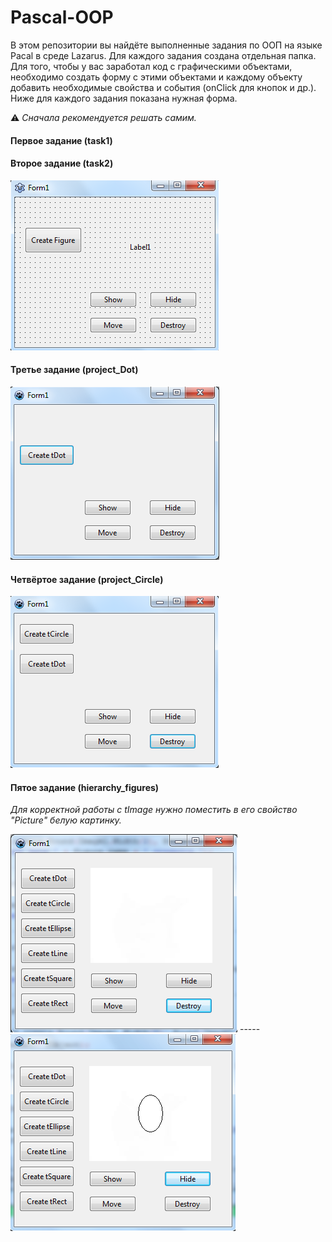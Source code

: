 # Pascal-OOP

В этом репозитории вы найдёте выполненные задания по ООП на языке Pacal в среде Lazarus. Для каждого задания создана отдельная папка.
Для того, чтобы у вас заработал код с графическими объектами, необходимо создать форму с этими объектами и каждому объекту добавить необходимые свойства и события (onClick для кнопок и др.). 
Ниже для каждого задания показана нужная форма.    

:warning:  *Cначала рекомендуется  решать самим.*

#### Первое задание (task1) 

#### Второе задание (task2)
![task 2](screenshots/2.png)

#### Третье задание (project_Dot)
![task 3](screenshots/3.png)

#### Четвёртое задание (project_Circle)
![task 4](screenshots/4.png)

#### Пятое задание (hierarchy_figures)
*Для корректной работы с tImage нужно поместить в его свойство "Picture" белую картинку.*

![task 5-1](screenshots/5_1.png) ----- ![task 5-2](screenshots/5_2.png)
